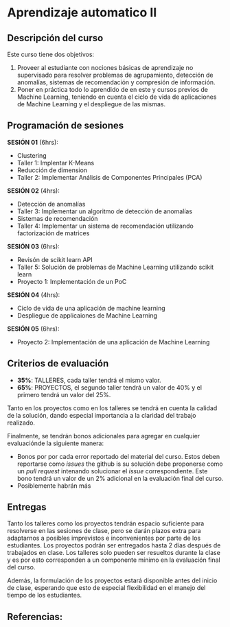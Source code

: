 # Aprendizaje automatico II

## Descripción del curso

Este curso tiene dos objetivos:

1. Proveer al estudiante con nociones básicas de aprendizaje no supervisado para resolver problemas de agrupamiento, detección de anomalías, sistemas de recomendación y compresión de información.
2. Poner en práctica todo lo aprendido de en este y cursos previos de Machine Learning, teniendo en cuenta el ciclo de vida de aplicaciones de Machine Learning y el despliegue de las mismas.

## Programación de sesiones

**SESIÓN 01** (6hrs):
  - Clustering
  - Taller 1: Implentar K-Means
  - Reducción de dimension
  - Taller 2: Implementar Análisis de Componentes Principales (PCA)
  
**SESIÓN 02** (4hrs):
  - Detección de anomalías
  - Taller 3: Implementar un algoritmo de detección de anomalías
  - Sistemas de recomendación
  - Taller 4: Implementar un sistema de recomendación utilizando factorización de matrices

**SESIÓN 03** (6hrs):
  - Revisón de scikit learn API
  - Taller 5: Solución de problemas de Machine Learning utilizando scikit learn
  - Proyecto 1: Implementación de un PoC
  
**SESIÓN 04** (4hrs):
  - Ciclo de vida de una aplicación de machine learning
  - Despliegue de applicaiones de Machine Learning
  
**SESIÓN 05** (6hrs):
  - Proyecto 2: Implementación de una aplicación de Machine Learning

## Criterios de evaluación

- **35%**: TALLERES, cada taller tendrá el mismo valor.
- **65%**: PROYECTOS, el segundo taller tendrá un valor de 40% y el primero tendrá un valor del 25%.

Tanto en los proyectos como en los talleres se tendrá en cuenta la calidad de la solución, dando especial importancia a la claridad del trabajo realizado.

Finalmente, se tendrán bonos adicionales para agregar en cualquier evaluaciónde la siguiente manera:

- Bonos por por cada error reportado del material del curso. Estos deben reportarse como *issues*  the github is su solución debe proponerse como un *pull request* intenando solucionar el *issue*  correspondiente. Este bono tendrá un valor de un 2% adicional en la evaluación final del curso.
- Posiblemente habrán más

## Entregas

Tanto los talleres como los proyectos tendrán espacio suficiente para resolverse en las sesiones de clase, pero se darán plazos extra para adaptarnos a posibles imprevistos e inconvenientes por parte de los estudiantes. Los proyectos podrán ser entregados hasta 2 días después de trabajados en clase. Los talleres solo pueden ser resueltos durante la clase y es por esto corresponden a un componente mínimo en la evaluación final del curso.

Además, la formulación de los proyectos estará disponible antes del inicio de clase, esperando que esto de especial flexibilidad en el manejo del tiempo de los estudiantes.

## Referencias:
